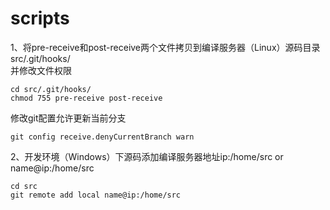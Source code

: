 # scripts
1、将pre-receive和post-receive两个文件拷贝到编译服务器（Linux）源码目录src/.git/hooks/  
并修改文件权限 
```
cd src/.git/hooks/  
chmod 755 pre-receive post-receive
```
修改git配置允许更新当前分支  
```
git config receive.denyCurrentBranch warn
```
2、开发环境（Windows）下源码添加编译服务器地址ip:/home/src or name@ip:/home/src
```
cd src
git remote add local name@ip:/home/src
```
